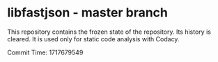 # libfastjson - master branch

This repository contains the frozen state of the repository.
Its history is cleared. It is used only for static code
analysis with Codacy.

Commit Time: 1717679549